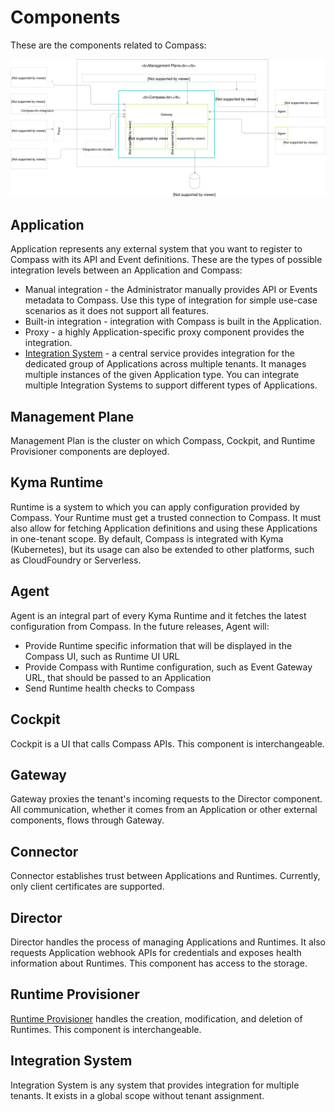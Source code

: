 
# Components

These are the components related to Compass:

![Components](./assets/components.svg)


## Application

Application represents any external system that you want to register to Compass with its API and Event definitions. These are the types of possible integration levels between an Application and Compass:
- Manual integration - the Administrator manually provides API or Events metadata to Compass. Use this type of integration for simple use-case scenarios as it does not support all features.
- Built-in integration - integration with Compass is built in the Application.
- Proxy - a highly Application-specific proxy component provides the integration.
- [Integration System](#integration-system) -  a central service provides integration for the dedicated group of Applications across multiple tenants. It manages multiple instances of the given Application type. You can integrate multiple Integration Systems to support different types of Applications.

## Management Plane

Management Plan is the cluster on which Compass, Cockpit, and Runtime Provisioner components are deployed.

## Kyma Runtime

Runtime is a system to which you can apply configuration provided by Compass. Your Runtime must get a trusted connection to Compass. It must also allow for fetching Application definitions and using these Applications in one-tenant scope. By default, Compass is integrated with Kyma (Kubernetes), but its usage can also be extended to other platforms, such as CloudFoundry or Serverless.

## Agent

Agent is an integral part of every Kyma Runtime and it fetches the latest configuration from Compass. In the future releases, Agent will:
- Provide Runtime specific information that will be displayed in the Compass UI, such as Runtime UI URL
- Provide Compass with Runtime configuration, such as Event Gateway URL, that should be passed to an Application
- Send Runtime health checks to Compass

## Cockpit

Cockpit is a UI that calls Compass APIs. This component is interchangeable.

## Gateway

Gateway proxies the tenant's incoming requests to the Director component. All communication, whether it comes from an Application or other external components, flows through Gateway.

## Connector

Connector establishes trust between Applications and Runtimes. Currently, only client certificates are supported.

## Director

Director handles the process of managing Applications and Runtimes. It also requests Application webhook APIs for credentials and exposes health information about Runtimes. This component has access to the storage.

## Runtime Provisioner

[Runtime Provisioner](https://github.com/kyma-incubator/compass/tree/master/docs/provisioner) handles the creation, modification, and deletion of Runtimes. This component is interchangeable.

## Integration System

Integration System is any system that provides integration for multiple tenants. It exists in a global scope without tenant assignment.
